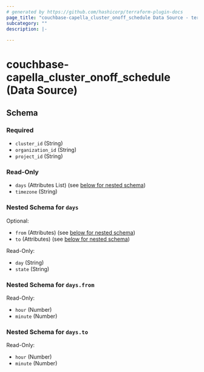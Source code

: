 ```yaml
---
# generated by https://github.com/hashicorp/terraform-plugin-docs
page_title: "couchbase-capella_cluster_onoff_schedule Data Source - terraform-provider-couchbase-capella"
subcategory: ""
description: |-
  
---
```


# couchbase-capella_cluster_onoff_schedule (Data Source)





<!-- schema generated by tfplugindocs -->
## Schema

### Required

- `cluster_id` (String)
- `organization_id` (String)
- `project_id` (String)

### Read-Only

- `days` (Attributes List) (see [below for nested schema](#nestedatt--days))
- `timezone` (String)

<a id="nestedatt--days"></a>
### Nested Schema for `days`

Optional:

- `from` (Attributes) (see [below for nested schema](#nestedatt--days--from))
- `to` (Attributes) (see [below for nested schema](#nestedatt--days--to))

Read-Only:

- `day` (String)
- `state` (String)

<a id="nestedatt--days--from"></a>
### Nested Schema for `days.from`

Read-Only:

- `hour` (Number)
- `minute` (Number)


<a id="nestedatt--days--to"></a>
### Nested Schema for `days.to`

Read-Only:

- `hour` (Number)
- `minute` (Number)
